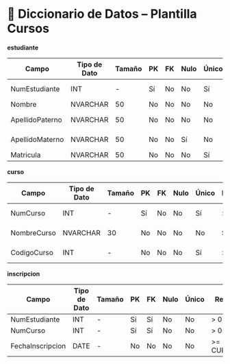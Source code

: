 # 📘 Diccionario de Datos – Plantilla Cursos

**estudiante**

| Campo           | Tipo de Dato | Tamaño | PK  | FK  | Nulo | Único | Restricciones | Referencia | Descripción |
|-----------------|-------------|--------|-----|-----|------|-------|---------------|------------|-------------|
| NumEstudiante   | INT         | -      | Sí  | No  | No   | Sí    | > 0           | -          | Número estudiante |
| Nombre         | NVARCHAR    | 50     | No  | No  | No   | No    | Solo letras   | -          | Nombre      |
| ApellidoPaterno| NVARCHAR    | 50     | No  | No  | No   | No    | Solo letras   | -          | Apellido paterno |
| ApellidoMaterno| NVARCHAR    | 50     | No  | No  | Sí   | No    | Solo letras   | -          | Apellido materno |
| Matricula      | NVARCHAR    | 50     | No  | No  | No   | Sí    | Alfanumérico  | -          | Matrícula   |

**curso**

| Campo       | Tipo de Dato | Tamaño | PK  | FK  | Nulo | Único | Restricciones | Referencia | Descripción |
|-------------|-------------|--------|-----|-----|------|-------|---------------|------------|-------------|
| NumCurso    | INT         | -      | Sí  | No  | No   | Sí    | > 0           | -          | Número curso |
| NombreCurso | NVARCHAR    | 30     | No  | No  | No   | No    | Solo letras   | -          | Nombre curso |
| CodigoCurso | INT         | -      | No  | No  | No   | Sí    | > 0           | -          | Código curso |

**inscripcion**

| Campo          | Tipo de Dato | Tamaño | PK  | FK  | Nulo | Único | Restricciones | Referencia            | Descripción |
|----------------|-------------|--------|-----|-----|------|-------|---------------|-----------------------|-------------|
| NumEstudiante  | INT         | -      | Sí  | Sí  | No   | No    | > 0           | ESTUDIANTE(NumEstudiante) | Estudiante |
| NumCurso       | INT         | -      | Sí  | Sí  | No   | No    | > 0           | CURSO(NumCurso)       | Curso       |
| FechaInscripcion | DATE     | -      | No  | No  | No   | No    | >= CURRENT_DATE | -                   | Fecha inscripción |
